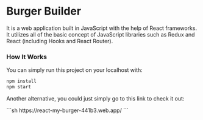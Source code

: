 # Burger Builder
<p> It is a web application built in JavaScript with the help of React frameworks. It utilizes all of the basic concept of JavaScript libraries such as Redux and React (including Hooks and React Router).</p>
  
### How It Works
<p> You can simply run this project on your localhost with: </p>

```sh
npm install
npm start
```

<p> Another alternative, you could just simply go to this link to check it out: </p>
```sh
https://react-my-burger-441b3.web.app/
```
